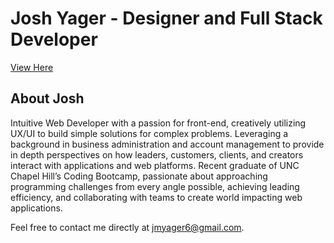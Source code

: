 # Josh Yager - Designer and Full Stack Developer

[View Here](www.JoshYager.com)


## About Josh
Intuitive Web Developer with a passion for front-end, creatively utilizing UX/UI to build simple solutions for complex problems. Leveraging a background in business administration and account management to provide in depth perspectives on how leaders, customers, clients, and creators interact with applications and web platforms. Recent graduate of UNC Chapel Hill’s Coding Bootcamp, passionate about approaching programming challenges from every angle possible, achieving leading efficiency, and collaborating with teams to create world impacting web applications.

Feel free to contact me directly at jmyager6@gmail.com.